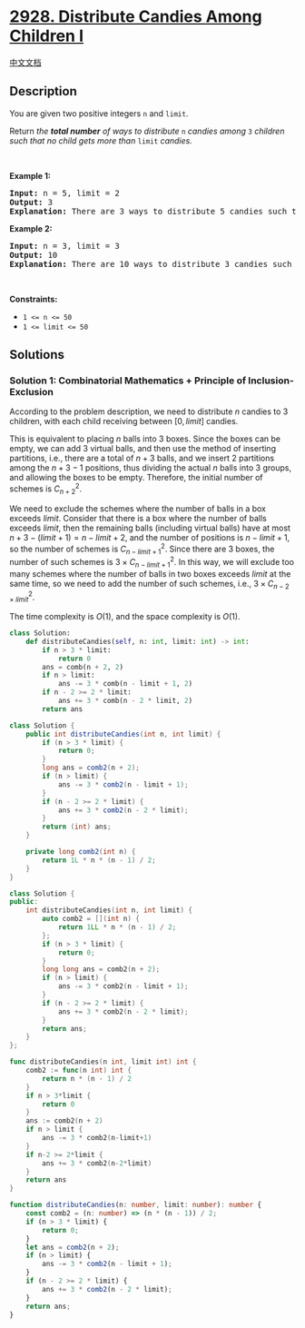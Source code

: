 # [2928. Distribute Candies Among Children I](https://leetcode.com/problems/distribute-candies-among-children-i)

[中文文档](/solution/2900-2999/2928.Distribute%20Candies%20Among%20Children%20I/README.md)

## Description

<p>You are given two positive integers <code>n</code> and <code>limit</code>.</p>

<p>Return <em>the <strong>total number</strong> of ways to distribute </em><code>n</code> <em>candies among </em><code>3</code><em> children such that no child gets more than </em><code>limit</code><em> candies.</em></p>

<p>&nbsp;</p>
<p><strong class="example">Example 1:</strong></p>

<pre>
<strong>Input:</strong> n = 5, limit = 2
<strong>Output:</strong> 3
<strong>Explanation:</strong> There are 3 ways to distribute 5 candies such that no child gets more than 2 candies: (1, 2, 2), (2, 1, 2) and (2, 2, 1).
</pre>

<p><strong class="example">Example 2:</strong></p>

<pre>
<strong>Input:</strong> n = 3, limit = 3
<strong>Output:</strong> 10
<strong>Explanation:</strong> There are 10 ways to distribute 3 candies such that no child gets more than 3 candies: (0, 0, 3), (0, 1, 2), (0, 2, 1), (0, 3, 0), (1, 0, 2), (1, 1, 1), (1, 2, 0), (2, 0, 1), (2, 1, 0) and (3, 0, 0).
</pre>

<p>&nbsp;</p>
<p><strong>Constraints:</strong></p>

<ul>
	<li><code>1 &lt;= n &lt;= 50</code></li>
	<li><code>1 &lt;= limit &lt;= 50</code></li>
</ul>

## Solutions

### Solution 1: Combinatorial Mathematics + Principle of Inclusion-Exclusion

According to the problem description, we need to distribute $n$ candies to $3$ children, with each child receiving between $[0, limit]$ candies.

This is equivalent to placing $n$ balls into $3$ boxes. Since the boxes can be empty, we can add $3$ virtual balls, and then use the method of inserting partitions, i.e., there are a total of $n + 3$ balls, and we insert $2$ partitions among the $n + 3 - 1$ positions, thus dividing the actual $n$ balls into $3$ groups, and allowing the boxes to be empty. Therefore, the initial number of schemes is $C_{n + 2}^2$.

We need to exclude the schemes where the number of balls in a box exceeds $limit$. Consider that there is a box where the number of balls exceeds $limit$, then the remaining balls (including virtual balls) have at most $n + 3 - (limit + 1) = n - limit + 2$, and the number of positions is $n - limit + 1$, so the number of schemes is $C_{n - limit + 1}^2$. Since there are $3$ boxes, the number of such schemes is $3 \times C_{n - limit + 1}^2$. In this way, we will exclude too many schemes where the number of balls in two boxes exceeds $limit$ at the same time, so we need to add the number of such schemes, i.e., $3 \times C_{n - 2 \times limit}^2$.

The time complexity is $O(1)$, and the space complexity is $O(1)$.

<!-- tabs:start -->

```python
class Solution:
    def distributeCandies(self, n: int, limit: int) -> int:
        if n > 3 * limit:
            return 0
        ans = comb(n + 2, 2)
        if n > limit:
            ans -= 3 * comb(n - limit + 1, 2)
        if n - 2 >= 2 * limit:
            ans += 3 * comb(n - 2 * limit, 2)
        return ans
```

```java
class Solution {
    public int distributeCandies(int n, int limit) {
        if (n > 3 * limit) {
            return 0;
        }
        long ans = comb2(n + 2);
        if (n > limit) {
            ans -= 3 * comb2(n - limit + 1);
        }
        if (n - 2 >= 2 * limit) {
            ans += 3 * comb2(n - 2 * limit);
        }
        return (int) ans;
    }

    private long comb2(int n) {
        return 1L * n * (n - 1) / 2;
    }
}
```

```cpp
class Solution {
public:
    int distributeCandies(int n, int limit) {
        auto comb2 = [](int n) {
            return 1LL * n * (n - 1) / 2;
        };
        if (n > 3 * limit) {
            return 0;
        }
        long long ans = comb2(n + 2);
        if (n > limit) {
            ans -= 3 * comb2(n - limit + 1);
        }
        if (n - 2 >= 2 * limit) {
            ans += 3 * comb2(n - 2 * limit);
        }
        return ans;
    }
};
```

```go
func distributeCandies(n int, limit int) int {
	comb2 := func(n int) int {
		return n * (n - 1) / 2
	}
	if n > 3*limit {
		return 0
	}
	ans := comb2(n + 2)
	if n > limit {
		ans -= 3 * comb2(n-limit+1)
	}
	if n-2 >= 2*limit {
		ans += 3 * comb2(n-2*limit)
	}
	return ans
}
```

```ts
function distributeCandies(n: number, limit: number): number {
    const comb2 = (n: number) => (n * (n - 1)) / 2;
    if (n > 3 * limit) {
        return 0;
    }
    let ans = comb2(n + 2);
    if (n > limit) {
        ans -= 3 * comb2(n - limit + 1);
    }
    if (n - 2 >= 2 * limit) {
        ans += 3 * comb2(n - 2 * limit);
    }
    return ans;
}
```

<!-- tabs:end -->

<!-- end -->
